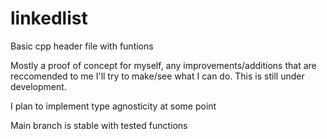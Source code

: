 # linkedlist
Basic cpp header file with funtions

Mostly a proof of concept for myself, any improvements/additions that are reccomended to me I'll try to make/see what I can do.
This is still under development.

I plan to implement type agnosticity at some point

Main branch is stable with tested functions
